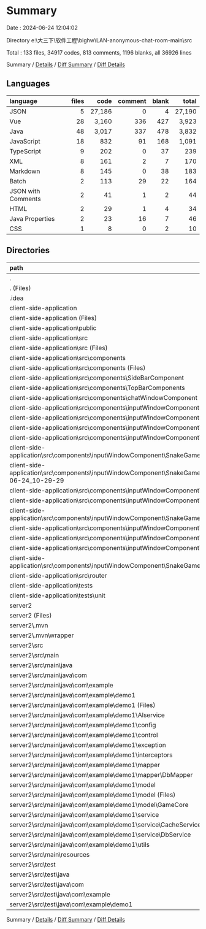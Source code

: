 # Summary

Date : 2024-06-24 12:04:02

Directory e:\\大三下\\软件工程\\bighw\\LAN-anonymous-chat-room-main\\src

Total : 133 files,  34917 codes, 813 comments, 1196 blanks, all 36926 lines

Summary / [Details](details.md) / [Diff Summary](diff.md) / [Diff Details](diff-details.md)

## Languages
| language | files | code | comment | blank | total |
| :--- | ---: | ---: | ---: | ---: | ---: |
| JSON | 5 | 27,186 | 0 | 4 | 27,190 |
| Vue | 28 | 3,160 | 336 | 427 | 3,923 |
| Java | 48 | 3,017 | 337 | 478 | 3,832 |
| JavaScript | 18 | 832 | 91 | 168 | 1,091 |
| TypeScript | 9 | 202 | 0 | 37 | 239 |
| XML | 8 | 161 | 2 | 7 | 170 |
| Markdown | 8 | 145 | 0 | 38 | 183 |
| Batch | 2 | 113 | 29 | 22 | 164 |
| JSON with Comments | 2 | 41 | 1 | 2 | 44 |
| HTML | 2 | 29 | 1 | 4 | 34 |
| Java Properties | 2 | 23 | 16 | 7 | 46 |
| CSS | 1 | 8 | 0 | 2 | 10 |

## Directories
| path | files | code | comment | blank | total |
| :--- | ---: | ---: | ---: | ---: | ---: |
| . | 133 | 34,917 | 813 | 1,196 | 36,926 |
| . (Files) | 2 | 8 | 3 | 7 | 18 |
| .idea | 7 | 81 | 0 | 0 | 81 |
| client-side-application | 72 | 31,603 | 429 | 681 | 32,713 |
| client-side-application (Files) | 7 | 17,172 | 5 | 20 | 17,197 |
| client-side-application\\public | 1 | 16 | 1 | 1 | 18 |
| client-side-application\\src | 51 | 13,670 | 365 | 513 | 14,548 |
| client-side-application\\src (Files) | 2 | 172 | 8 | 27 | 207 |
| client-side-application\\src\\components | 48 | 13,468 | 331 | 479 | 14,278 |
| client-side-application\\src\\components (Files) | 6 | 830 | 60 | 104 | 994 |
| client-side-application\\src\\components\\SideBarComponent | 1 | 85 | 8 | 19 | 112 |
| client-side-application\\src\\components\\TopBarComponents | 2 | 169 | 42 | 38 | 249 |
| client-side-application\\src\\components\\chatWindowComponent | 2 | 201 | 24 | 25 | 250 |
| client-side-application\\src\\components\\inputWindowComponent | 37 | 12,183 | 197 | 293 | 12,673 |
| client-side-application\\src\\components\\inputWindowComponent (Files) | 8 | 950 | 182 | 109 | 1,241 |
| client-side-application\\src\\components\\inputWindowComponent\\SnakeGame | 29 | 11,233 | 15 | 184 | 11,432 |
| client-side-application\\src\\components\\inputWindowComponent\\SnakeGame (Files) | 7 | 10,174 | 1 | 14 | 10,189 |
| client-side-application\\src\\components\\inputWindowComponent\\SnakeGame\\.VSCodeCounter | 5 | 103 | 0 | 26 | 129 |
| client-side-application\\src\\components\\inputWindowComponent\\SnakeGame\\.VSCodeCounter\\2024-06-24_10-29-29 | 5 | 103 | 0 | 26 | 129 |
| client-side-application\\src\\components\\inputWindowComponent\\SnakeGame\\src | 16 | 955 | 14 | 143 | 1,112 |
| client-side-application\\src\\components\\inputWindowComponent\\SnakeGame\\src (Files) | 5 | 333 | 6 | 59 | 398 |
| client-side-application\\src\\components\\inputWindowComponent\\SnakeGame\\src\\components | 7 | 454 | 8 | 58 | 520 |
| client-side-application\\src\\components\\inputWindowComponent\\SnakeGame\\src\\store | 3 | 128 | 0 | 18 | 146 |
| client-side-application\\src\\components\\inputWindowComponent\\SnakeGame\\src\\utils | 1 | 40 | 0 | 8 | 48 |
| client-side-application\\src\\components\\inputWindowComponent\\SnakeGame\\typings | 1 | 1 | 0 | 1 | 2 |
| client-side-application\\src\\components\\inputWindowComponent\\SnakeGame\\typings\\global | 1 | 1 | 0 | 1 | 2 |
| client-side-application\\src\\router | 1 | 30 | 26 | 7 | 63 |
| client-side-application\\tests | 13 | 745 | 58 | 147 | 950 |
| client-side-application\\tests\\unit | 13 | 745 | 58 | 147 | 950 |
| server2 | 52 | 3,225 | 381 | 508 | 4,114 |
| server2 (Files) | 2 | 185 | 28 | 23 | 236 |
| server2\\.mvn | 1 | 2 | 16 | 1 | 19 |
| server2\\.mvn\\wrapper | 1 | 2 | 16 | 1 | 19 |
| server2\\src | 49 | 3,038 | 337 | 484 | 3,859 |
| server2\\src\\main | 47 | 2,998 | 337 | 472 | 3,807 |
| server2\\src\\main\\java | 46 | 2,977 | 337 | 466 | 3,780 |
| server2\\src\\main\\java\\com | 46 | 2,977 | 337 | 466 | 3,780 |
| server2\\src\\main\\java\\com\\example | 46 | 2,977 | 337 | 466 | 3,780 |
| server2\\src\\main\\java\\com\\example\\demo1 | 46 | 2,977 | 337 | 466 | 3,780 |
| server2\\src\\main\\java\\com\\example\\demo1 (Files) | 1 | 102 | 1 | 11 | 114 |
| server2\\src\\main\\java\\com\\example\\demo1\\Alservice | 4 | 42 | 6 | 19 | 67 |
| server2\\src\\main\\java\\com\\example\\demo1\\config | 4 | 194 | 3 | 28 | 225 |
| server2\\src\\main\\java\\com\\example\\demo1\\control | 5 | 805 | 31 | 53 | 889 |
| server2\\src\\main\\java\\com\\example\\demo1\\exception | 1 | 12 | 0 | 4 | 16 |
| server2\\src\\main\\java\\com\\example\\demo1\\interceptors | 1 | 31 | 0 | 5 | 36 |
| server2\\src\\main\\java\\com\\example\\demo1\\mapper | 4 | 28 | 0 | 12 | 40 |
| server2\\src\\main\\java\\com\\example\\demo1\\mapper\\DbMapper | 4 | 28 | 0 | 12 | 40 |
| server2\\src\\main\\java\\com\\example\\demo1\\model | 14 | 1,337 | 253 | 248 | 1,838 |
| server2\\src\\main\\java\\com\\example\\demo1\\model (Files) | 9 | 725 | 22 | 132 | 879 |
| server2\\src\\main\\java\\com\\example\\demo1\\model\\GameCore | 5 | 612 | 231 | 116 | 959 |
| server2\\src\\main\\java\\com\\example\\demo1\\service | 8 | 312 | 14 | 53 | 379 |
| server2\\src\\main\\java\\com\\example\\demo1\\service\\CacheService | 4 | 122 | 0 | 22 | 144 |
| server2\\src\\main\\java\\com\\example\\demo1\\service\\DbService | 4 | 190 | 14 | 31 | 235 |
| server2\\src\\main\\java\\com\\example\\demo1\\utils | 4 | 114 | 29 | 33 | 176 |
| server2\\src\\main\\resources | 1 | 21 | 0 | 6 | 27 |
| server2\\src\\test | 2 | 40 | 0 | 12 | 52 |
| server2\\src\\test\\java | 2 | 40 | 0 | 12 | 52 |
| server2\\src\\test\\java\\com | 2 | 40 | 0 | 12 | 52 |
| server2\\src\\test\\java\\com\\example | 2 | 40 | 0 | 12 | 52 |
| server2\\src\\test\\java\\com\\example\\demo1 | 2 | 40 | 0 | 12 | 52 |

Summary / [Details](details.md) / [Diff Summary](diff.md) / [Diff Details](diff-details.md)